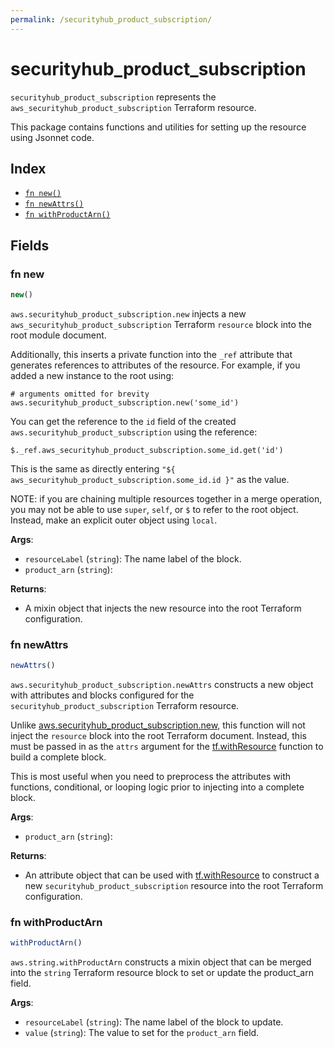 ```yaml
---
permalink: /securityhub_product_subscription/
---
```


# securityhub_product_subscription

`securityhub_product_subscription` represents the `aws_securityhub_product_subscription` Terraform resource.



This package contains functions and utilities for setting up the resource using Jsonnet code.


## Index

* [`fn new()`](#fn-new)
* [`fn newAttrs()`](#fn-newattrs)
* [`fn withProductArn()`](#fn-withproductarn)

## Fields

### fn new

```ts
new()
```


`aws.securityhub_product_subscription.new` injects a new `aws_securityhub_product_subscription` Terraform `resource`
block into the root module document.

Additionally, this inserts a private function into the `_ref` attribute that generates references to attributes of the
resource. For example, if you added a new instance to the root using:

    # arguments omitted for brevity
    aws.securityhub_product_subscription.new('some_id')

You can get the reference to the `id` field of the created `aws.securityhub_product_subscription` using the reference:

    $._ref.aws_securityhub_product_subscription.some_id.get('id')

This is the same as directly entering `"${ aws_securityhub_product_subscription.some_id.id }"` as the value.

NOTE: if you are chaining multiple resources together in a merge operation, you may not be able to use `super`, `self`,
or `$` to refer to the root object. Instead, make an explicit outer object using `local`.

**Args**:
  - `resourceLabel` (`string`): The name label of the block.
  - `product_arn` (`string`): 

**Returns**:
- A mixin object that injects the new resource into the root Terraform configuration.


### fn newAttrs

```ts
newAttrs()
```


`aws.securityhub_product_subscription.newAttrs` constructs a new object with attributes and blocks configured for the `securityhub_product_subscription`
Terraform resource.

Unlike [aws.securityhub_product_subscription.new](#fn-securityhub_product_subscriptionnew), this function will not inject the `resource`
block into the root Terraform document. Instead, this must be passed in as the `attrs` argument for the
[tf.withResource](https://github.com/tf-libsonnet/core/tree/main/docs#fn-withresource) function to build a complete block.

This is most useful when you need to preprocess the attributes with functions, conditional, or looping logic prior to
injecting into a complete block.

**Args**:
  - `product_arn` (`string`): 

**Returns**:
  - An attribute object that can be used with [tf.withResource](https://github.com/tf-libsonnet/core/tree/main/docs#fn-withresource) to construct a new `securityhub_product_subscription` resource into the root Terraform configuration.


### fn withProductArn

```ts
withProductArn()
```

`aws.string.withProductArn` constructs a mixin object that can be merged into the `string`
Terraform resource block to set or update the product_arn field.



**Args**:
  - `resourceLabel` (`string`): The name label of the block to update.
  - `value` (`string`): The value to set for the `product_arn` field.
